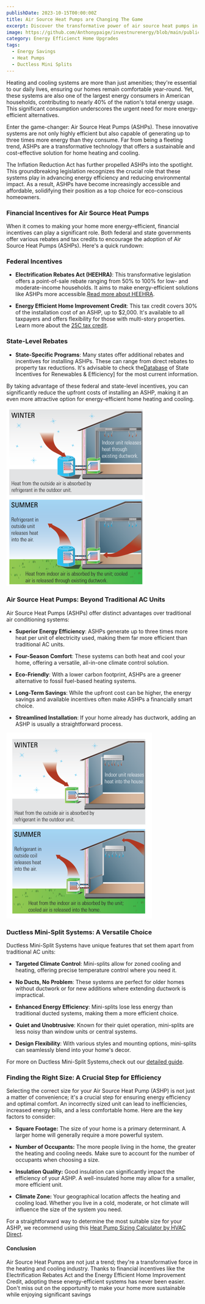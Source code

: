 ```yaml
---
publishDate: 2023-10-15T00:00:00Z
title: Air Source Heat Pumps are Changing The Game
excerpt: Discover the transformative power of air source heat pumps in revolutionizing home comfort. Learn how these systems work and why they are becoming a popular choice for energy-efficient heating and cooling.
image: https://github.com/Anthonypaige/investnurenergy/blob/main/public/images/cover-art/HPQ-2-cover-art.jpg?raw=true
category: Energy Efficienct Home Upgrades
tags:
  - Energy Savings
  - Heat Pumps
  - Ductless Mini Splits
---
```


Heating and cooling systems are more than just amenities; they're essential to our daily lives, ensuring our homes remain comfortable year-round. Yet, these systems are also one of the largest energy consumers in American households, contributing to nearly 40% of the nation's total energy usage. This significant consumption underscores the urgent need for more energy-efficient alternatives.

Enter the game-changer: Air Source Heat Pumps (ASHPs). These innovative systems are not only highly efficient but also capable of generating up to three times more energy than they consume. Far from being a fleeting trend, ASHPs are a transformative technology that offers a sustainable and cost-effective solution for home heating and cooling.

The Inflation Reduction Act has further propelled ASHPs into the spotlight. This groundbreaking legislation recognizes the crucial role that these systems play in advancing energy efficiency and reducing environmental impact. As a result, ASHPs have become increasingly accessible and affordable, solidifying their position as a top choice for eco-conscious homeowners.

### Financial Incentives for Air Source Heat Pumps

When it comes to making your home more energy-efficient, financial incentives can play a significant role. Both federal and state governments offer various rebates and tax credits to encourage the adoption of Air Source Heat Pumps (ASHPs). Here's a quick rundown:

### Federal Incentives

- **Electrification Rebates Act (HEEHRA)**: This transformative legislation offers a point-of-sale rebate ranging from 50% to 100% for low- and moderate-income households. It aims to make energy-efficient solutions like ASHPs more accessible.[Read more about HEEHRA](what-is-the-high-efficiency-electric-home-rebate-act).

- **Energy Efficient Home Improvement Credit**: This tax credit covers 30% of the installation cost of an ASHP, up to $2,000. It's available to all taxpayers and offers flexibility for those with multi-story properties. Learn more about the [25C tax credit](what-is-the-energy-efficient-home-improvement-credit-).

### State-Level Rebates

- **State-Specific Programs**: Many states offer additional rebates and incentives for installing ASHPs. These can range from direct rebates to property tax reductions. It's advisable to check the[Database](https://www.dsireusa.org/) of State Incentives for Renewables & Efficiency] for the most current information.

By taking advantage of these federal and state-level incentives, you can significantly reduce the upfront costs of installing an ASHP, making it an even more attractive option for energy-efficient home heating and cooling.

![Super wide](https://github.com/Anthonypaige/investnurenergy/blob/main/public/images/In-article-images/WHP-2%20in%20article%20image1.png?raw=true)

### **Air Source Heat Pumps: Beyond Traditional AC Units**

Air Source Heat Pumps (ASHPs) offer distinct advantages over traditional air conditioning systems:

- **Superior Energy Efficiency**: ASHPs generate up to three times more heat per unit of electricity used, making them far more efficient than traditional AC units.

- **Four-Season Comfort**: These systems can both heat and cool your home, offering a versatile, all-in-one climate control solution.

- **Eco-Friendly**: With a lower carbon footprint, ASHPs are a greener alternative to fossil fuel-based heating systems.

- **Long-Term Savings**: While the upfront cost can be higher, the energy savings and available incentives often make ASHPs a financially smart choice.

- **Streamlined Installation**: If your home already has ductwork, adding an ASHP is usually a straightforward process.

![Super wide](https://github.com/Anthonypaige/investnurenergy/blob/main/public/images/In-article-images/WHP-2%20in%20article%20image2.png?raw=true)

### **Ductless Mini-Split Systems: A Versatile Choice**

Ductless Mini-Split Systems have unique features that set them apart from traditional AC units:

- **Targeted Climate Control**: Mini-splits allow for zoned cooling and heating, offering precise temperature control where you need it.

- **No Ducts, No Problem**: These systems are perfect for older homes without ductwork or for new additions where extending ductwork is impractical.

- **Enhanced Energy Efficiency**: Mini-splits lose less energy than traditional ducted systems, making them a more efficient choice.

- **Quiet and Unobtrusive**: Known for their quiet operation, mini-splits are less noisy than window units or central systems.

- **Design Flexibility**: With various styles and mounting options, mini-splits can seamlessly blend into your home's decor.

For more on Ductless Mini-Split Systems,check out our [detailed guide](whats-a-ductless-mini-split-heat-pump).

### **Finding the Right Size: A Crucial Step for Efficiency**

Selecting the correct size for your Air Source Heat Pump (ASHP) is not just a matter of convenience; it's a crucial step for ensuring energy efficiency and optimal comfort. An incorrectly sized unit can lead to inefficiencies, increased energy bills, and a less comfortable home. Here are the key factors to consider:

- **Square Footage:** The size of your home is a primary determinant. A larger home will generally require a more powerful system.

- **Number of Occupants:** The more people living in the home, the greater the heating and cooling needs. Make sure to account for the number of occupants when choosing a size.

- **Insulation Quality:** Good insulation can significantly impact the efficiency of your ASHP. A well-insulated home may allow for a smaller, more efficient unit.

- **Climate Zone:** Your geographical location affects the heating and cooling load. Whether you live in a cold, moderate, or hot climate will influence the size of the system you need.

For a straightforward way to determine the most suitable size for your ASHP, we recommend using this [Heat Pump Sizing Calculator by HVAC Direct](https://hvacdirect.com/sizing-air-conditioner-and-heater.html).

#### **Conclusion**

Air Source Heat Pumps are not just a trend; they're a transformative force in the heating and cooling industry. Thanks to financial incentives like the Electrification Rebates Act and the Energy Efficient Home Improvement Credit, adopting these energy-efficient systems has never been easier. Don't miss out on the opportunity to make your home more sustainable while enjoying significant savings
